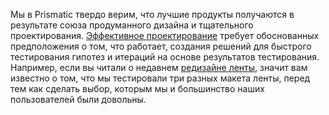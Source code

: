 Мы в Prismatic твердо верим, что лучшие продукты получаются в результате союза продуманного дизайна и тщательного проектирования. [Эффективное проектирование][1] требует обоснованных предположения о том, что работает, создания решений для быстрого тестирования гипотез и итераций на основе результатов тестирования. Например, если вы читали о недавнем [редизайне ленты][2], значит вам известно о том, что мы тестировали три разных макета ленты, перед тем как сделать выбор, которым мы и большинство наших пользователей были довольны.


[1]: http://blog.getprismatic.com/making-good-design-decisions/
[2]: http://blog.getprismatic.com/list-beats-grid-linear-feeds-perform-two-to-three-times-better-than-grids-2/
